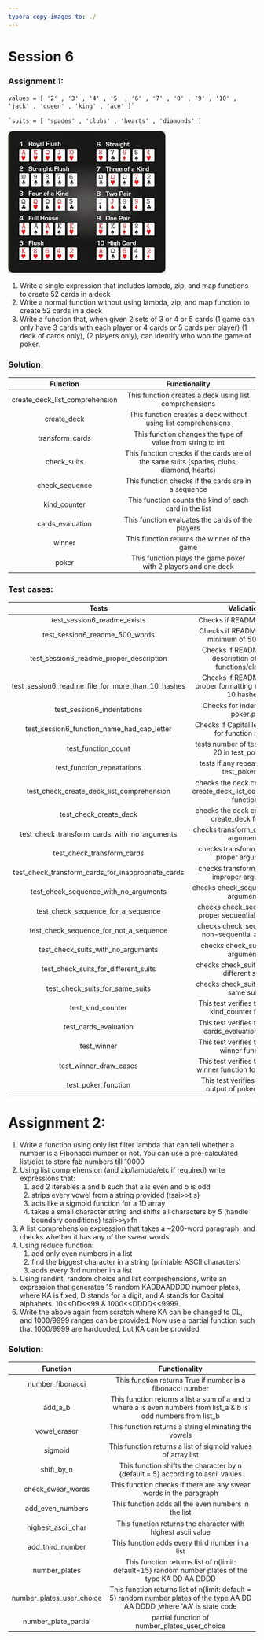 ```yaml
---
typora-copy-images-to: ./
---
```


# Session 6 

### Assignment 1:

```
values = [ '2' , '3' , '4' , '5' , '6' , '7' , '8' , '9' , '10' , 'jack' , 'queen' , 'king' , 'ace' ]`
```

```
`suits = [ 'spades' , 'clubs' , 'hearts' , 'diamonds' ]
```

![poker_rules](poker_rules.jpg)





1. Write a single expression that includes lambda, zip, and map functions to create 52 cards in a deck 
2. Write a normal function without using lambda, zip, and map function to create 52 cards in a deck 
3. Write a function that, when given 2 sets of 3 or 4 or 5 cards (1 game can only have 3 cards with each player or 4 cards or 5 cards per player) (1 deck of cards only), (2 players only), can identify who won the game of poker. 

### Solution:

|            Function            |                        Functionality                         |
| :----------------------------: | :----------------------------------------------------------: |
| create_deck_list_comprehension |    This function creates a deck using list comprehensions    |
|          create_deck           | This function creates a deck without using list comprehensions |
|        transform_cards         |  This function changes the type of value from string to int  |
|          check_suits           | This function checks if the cards are of the same suits            (spades, clubs, diamond, hearts) |
|         check_sequence         |     This function checks if the cards are in a sequence      |
|          kind_counter          |    This function counts the kind of each card in the list    |
|        cards_evaluation        |       This function evaluates the cards of the players       |
|             winner             |         This function returns the winner of the game         |
|             poker              | This function plays the game poker with 2 players and one deck |



### Test cases:

|                       Tests                        |                          Validation                          |
| :------------------------------------------------: | :----------------------------------------------------------: |
|            test_session6_readme_exists             |                 Checks if README file exists                 |
|           test_session6_readme_500_words           |       Checks if README file has a minimum of 500 words       |
|      test_session6_readme_proper_description       | Checks if README file has description of all the functions/classes. |
| test_session6_readme_file_for_more_than_10_hashes  | Checks if README file has proper formatting (minimum of 10 hashes) |
|             test_session6_indentations             |             Checks for indentations in poker.py              |
|     test_session6_function_name_had_cap_letter     |     Checks if Capital letter(s) used for function names      |
|                test_function_count                 |    tests number of test function > 20 in test_poker file     |
|             test_function_repeatations             |        tests if any repeated tests in test_poker file        |
|     test_check_create_deck_list_comprehension      | checks the deck created using create_deck_list_comprehension function |
|               test_check_create_deck               |      checks the deck created using create_deck function      |
|    test_check_transform_cards_with_no_arguments    |           checks transform_cards with no arguments           |
|             test_check_transform_cards             |         checks transform_cards with proper arguments         |
| test_check_transform_cards_for_inappropriate_cards |        checks transform_cards with improper arguments        |
|       test_check_sequence_with_no_arguments        |           checks check_sequence with no arguments            |
|         test_check_sequence_for_a_sequence         |    checks check_sequence with proper sequential arguments    |
|       test_check_sequence_for_not_a_sequence       |     checks check_sequence with non-sequential arguments      |
|         test_check_suits_with_no_arguments         |             checks check_suits with no arguments             |
|        test_check_suits_for_different_suits        |       checks check_suits with list of different suits        |
|          test_check_suits_for_same_suits           |          checks check_suits with list of same suits          |
|                 test_kind_counter                  |    This test verifies the value of kind_counter function     |
|               test_cards_evaluation                |  This test verifies the value of cards_evaluation function   |
|                    test_winner                     |       This test verifies the value of winner function        |
|               test_winner_draw_cases               | This test verifies the value of winner function for draw case |
|                test_poker_function                 |    This test verifies one of the output of poker function    |





# Assignment 2:



1. Write a function using only list filter lambda that can tell whether a number is a Fibonacci number or not. You can use a pre-calculated list/dict to store fab numbers till 10000 
2. Using list comprehension (and zip/lambda/etc if required) write expressions that:
   1. add 2 iterables a and b such that a is even and b is odd
   2. strips every vowel from a string provided (tsai>>t s)
   3. acts like a sigmoid function for a 1D array
   4. takes a small character string and shifts all characters by 5 (handle boundary conditions) tsai>>yxfn
3. A list comprehension expression that takes a ~200-word paragraph, and checks whether it has any of the swear words 
4. Using reduce function:
   1. add only even numbers in a list
   2. find the biggest character in a string (printable ASCII characters)
   3. adds every 3rd number in a list
5. Using randint, random.choice and list comprehensions, write an expression that generates 15 random KADDAADDDD number plates, where KA is fixed, D stands for a digit, and A stands for Capital alphabets. 10<<DD<<99 & 1000<<DDDD<<9999 
6. Write the above again from scratch where KA can be changed to DL, and 1000/9999 ranges can be provided. Now use a partial function such that 1000/9999 are hardcoded, but KA can be provided



### Solution:

|         Function          |                        Functionality                         |
| :-----------------------: | :----------------------------------------------------------: |
|     number_fibonacci      |  This function returns True if number is a fibonacci number  |
|          add_a_b          | This function returns a list a sum of a and b where a is even numbers from list_a & b is odd numbers from list_b |
|       vowel_eraser        |    This function returns a string eliminating the vowels     |
|          sigmoid          | This function returns a list of sigmoid values of array list |
|        shift_by_n         | This function shifts the character by n {default = 5} according to ascii values |
|     check_swear_words     | This function checks if there are any swear words in the paragraph |
|     add_even_numbers      |     This function adds all the even numbers in the list      |
|    highest_ascii_char     | This function returns the character with highest ascii value |
|     add_third_number      |       This function adds every third number in a list        |
|       number_plates       | This function returns list of n{limit: default=15} random number plates of the type KA DD AA DDDD |
| number_plates_user_choice | This function returns list of n{limit: default = 5} random number plates of the type AA DD AA DDDD ,where 'AA' is state code |
|   number_plate_partial    |        partial function of number_plates_user_choice         |





